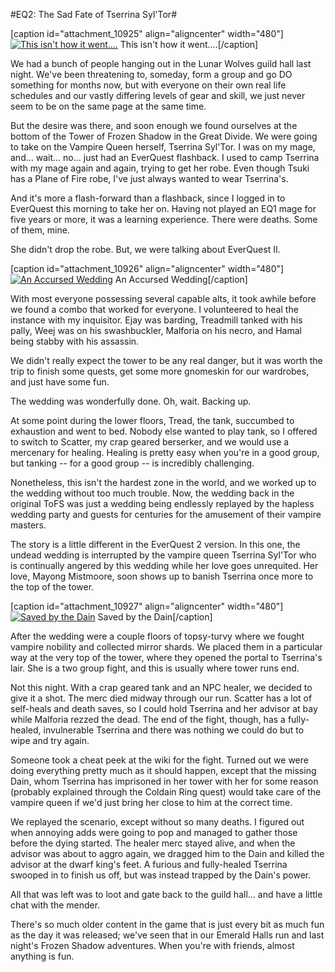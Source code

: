 #EQ2: The Sad Fate of Tserrina Syl'Tor#

[caption id="attachment\_10925" align="aligncenter" width="480"][![This isn't how it went....](http://westkarana.com/wp-content/uploads/2013/05/eqgame-2013-05-25-09-30-02-82-480x343.jpg)](http://westkarana.com/wp-content/uploads/2013/05/eqgame-2013-05-25-09-30-02-82.jpg) This isn't how it went....[/caption]

We had a bunch of people hanging out in the Lunar Wolves guild hall last night. We've been threatening to, someday, form a group and go DO something for months now, but with everyone on their own real life schedules and our vastly differing levels of gear and skill, we just never seem to be on the same page at the same time.

But the desire was there, and soon enough we found ourselves at the bottom of the Tower of Frozen Shadow in the Great Divide. We were going to take on the Vampire Queen herself, Tserrina Syl'Tor. I was on my mage, and... wait... no... just had an EverQuest flashback. I used to camp Tserrina with my mage again and again, trying to get her robe. Even though Tsuki has a Plane of Fire robe, I've just always wanted to wear Tserrina's.

And it's more a flash-forward than a flashback, since I logged in to EverQuest this morning to take her on. Having not played an EQ1 mage for five years or more, it was a learning experience. There were deaths. Some of them, mine. 

She didn't drop the robe. But, we were talking about EverQuest II.

[caption id="attachment\_10926" align="aligncenter" width="480"][![An Accursed Wedding](http://westkarana.com/wp-content/uploads/2013/05/EverQuest2-2013-05-25-01-35-06-14-480x343.jpg)](http://westkarana.com/wp-content/uploads/2013/05/EverQuest2-2013-05-25-01-35-06-14.jpg) An Accursed Wedding[/caption]

With most everyone possessing several capable alts, it took awhile before we found a combo that worked for everyone. I volunteered to heal the instance with my inquisitor. Ejay was barding, Treadmill tanked with his pally, Weej was on his swashbuckler, Malforia on his necro, and Hamal being stabby with his assassin. 

We didn't really expect the tower to be any real danger, but it was worth the trip to finish some quests, get some more gnomeskin for our wardrobes, and just have some fun.

The wedding was wonderfully done. Oh, wait. Backing up.

At some point during the lower floors, Tread, the tank, succumbed to exhaustion and went to bed. Nobody else wanted to play tank, so I offered to switch to Scatter, my crap geared berserker, and we would use a mercenary for healing. Healing is pretty easy when you're in a good group, but tanking -- for a good group -- is incredibly challenging.

Nonetheless, this isn't the hardest zone in the world, and we worked up to the wedding without too much trouble. Now, the wedding back in the original ToFS was just a wedding being endlessly replayed by the hapless wedding party and guests for centuries for the amusement of their vampire masters.

The story is a little different in the EverQuest 2 version. In this one, the undead wedding is interrupted by the vampire queen Tserrina Syl'Tor who is continually angered by this wedding while her love goes unrequited. Her love, Mayong Mistmoore, soon shows up to banish Tserrina once more to the top of the tower.

[caption id="attachment\_10927" align="aligncenter" width="480"][![Saved by the Dain](http://westkarana.com/wp-content/uploads/2013/05/EverQuest2-2013-05-25-02-18-08-46-480x343.jpg)](http://westkarana.com/wp-content/uploads/2013/05/EverQuest2-2013-05-25-02-18-08-46.jpg) Saved by the Dain[/caption]

After the wedding were a couple floors of topsy-turvy where we fought vampire nobility and collected mirror shards. We placed them in a particular way at the very top of the tower, where they opened the portal to Tserrina's lair. She is a two group fight, and this is usually where tower runs end.

Not this night. With a crap geared tank and an NPC healer, we decided to give it a shot. The merc died midway through our run. Scatter has a lot of self-heals and death saves, so I could hold Tserrina and her advisor at bay while Malforia rezzed the dead. The end of the fight, though, has a fully-healed, invulnerable Tserrina and there was nothing we could do but to wipe and try again.

Someone took a cheat peek at the wiki for the fight. Turned out we were doing everything pretty much as it should happen, except that the missing Dain, whom Tserrina has imprisoned in her tower with her for some reason (probably explained through the Coldain Ring quest) would take care of the vampire queen if we'd just bring her close to him at the correct time.

We replayed the scenario, except without so many deaths. I figured out when annoying adds were going to pop and managed to gather those before the dying started. The healer merc stayed alive, and when the advisor was about to aggro again, we dragged him to the Dain and killed the advisor at the dwarf king's feet. A furious and fully-healed Tserrina swooped in to finish us off, but was instead trapped by the Dain's power.

All that was left was to loot and gate back to the guild hall... and have a little chat with the mender.

There's so much older content in the game that is just every bit as much fun as the day it was released; we've seen that in our Emerald Halls run and last night's Frozen Shadow adventures. When you're with friends, almost anything is fun.

